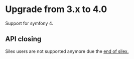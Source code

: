 # Upgrade from 3.x to 4.0

Support for symfony 4.

## API closing
Silex users are not supported anymore due the [end of silex.](http://symfony.com/blog/the-end-of-silex)
